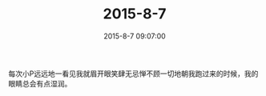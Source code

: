 ﻿---
title: 2015-8-7
date: 2015-8-7 09:07:00
tags:
categories: 爸爸
---
每次小P远远地一看见我就眉开眼笑肆无忌惮不顾一切地朝我跑过来的时候，我的眼睛总会有点湿润。